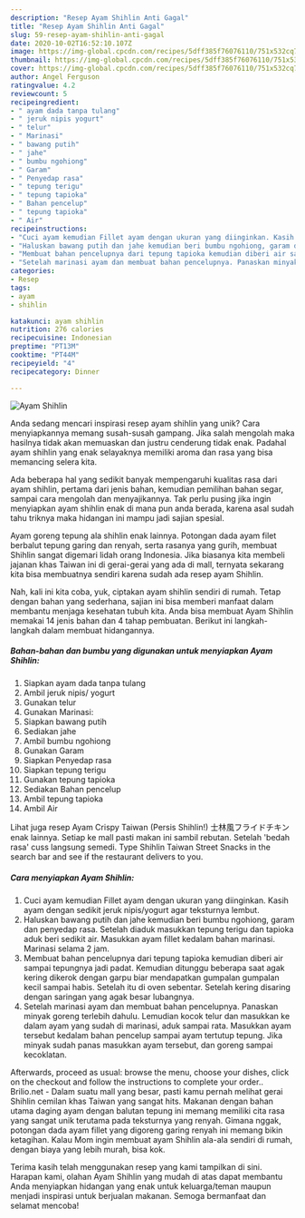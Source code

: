 ```yaml
---
description: "Resep Ayam Shihlin Anti Gagal"
title: "Resep Ayam Shihlin Anti Gagal"
slug: 59-resep-ayam-shihlin-anti-gagal
date: 2020-10-02T16:52:10.107Z
image: https://img-global.cpcdn.com/recipes/5dff385f76076110/751x532cq70/ayam-shihlin-foto-resep-utama.jpg
thumbnail: https://img-global.cpcdn.com/recipes/5dff385f76076110/751x532cq70/ayam-shihlin-foto-resep-utama.jpg
cover: https://img-global.cpcdn.com/recipes/5dff385f76076110/751x532cq70/ayam-shihlin-foto-resep-utama.jpg
author: Angel Ferguson
ratingvalue: 4.2
reviewcount: 5
recipeingredient:
- " ayam dada tanpa tulang"
- " jeruk nipis yogurt"
- " telur"
- " Marinasi"
- " bawang putih"
- " jahe"
- " bumbu ngohiong"
- " Garam"
- " Penyedap rasa"
- " tepung terigu"
- " tepung tapioka"
- " Bahan pencelup"
- " tepung tapioka"
- " Air"
recipeinstructions:
- "Cuci ayam kemudian Fillet ayam dengan ukuran yang diinginkan. Kasih ayam dengan sedikit jeruk nipis/yogurt agar teksturnya lembut."
- "Haluskan bawang putih dan jahe kemudian beri bumbu ngohiong, garam dan penyedap rasa. Setelah diaduk masukkan tepung terigu dan tapioka aduk beri sedikit air. Masukkan ayam fillet kedalam bahan marinasi. Marinasi selama 2 jam."
- "Membuat bahan pencelupnya dari tepung tapioka kemudian diberi air sampai tepungnya jadi padat. Kemudian ditunggu beberapa saat agak kering dikerok dengan garpu biar mendapatkan gumpalan gumpalan kecil sampai habis. Setelah itu di oven sebentar. Setelah kering disaring dengan saringan yang agak besar lubangnya."
- "Setelah marinasi ayam dan membuat bahan pencelupnya. Panaskan minyak goreng terlebih dahulu. Lemudian kocok telur dan masukkan ke dalam ayam yang sudah di marinasi, aduk sampai rata. Masukkan ayam tersebut kedalam bahan pencelup sampai ayam tertutup tepung. Jika minyak sudah panas masukkan ayam tersebut, dan goreng sampai kecoklatan."
categories:
- Resep
tags:
- ayam
- shihlin

katakunci: ayam shihlin 
nutrition: 276 calories
recipecuisine: Indonesian
preptime: "PT13M"
cooktime: "PT44M"
recipeyield: "4"
recipecategory: Dinner

---
```



![Ayam Shihlin](https://img-global.cpcdn.com/recipes/5dff385f76076110/751x532cq70/ayam-shihlin-foto-resep-utama.jpg)

Anda sedang mencari inspirasi resep ayam shihlin yang unik? Cara menyiapkannya memang susah-susah gampang. Jika salah mengolah maka hasilnya tidak akan memuaskan dan justru cenderung tidak enak. Padahal ayam shihlin yang enak selayaknya memiliki aroma dan rasa yang bisa memancing selera kita.

Ada beberapa hal yang sedikit banyak mempengaruhi kualitas rasa dari ayam shihlin, pertama dari jenis bahan, kemudian pemilihan bahan segar, sampai cara mengolah dan menyajikannya. Tak perlu pusing jika ingin menyiapkan ayam shihlin enak di mana pun anda berada, karena asal sudah tahu triknya maka hidangan ini mampu jadi sajian spesial.

Ayam goreng tepung ala shihlin enak lainnya. Potongan dada ayam filet berbalut tepung garing dan renyah, serta rasanya yang gurih, membuat Shihlin sangat digemari lidah orang Indonesia. Jika biasanya kita membeli jajanan khas Taiwan ini di gerai-gerai yang ada di mall, ternyata sekarang kita bisa membuatnya sendiri karena sudah ada resep ayam Shihlin.


Nah, kali ini kita coba, yuk, ciptakan ayam shihlin sendiri di rumah. Tetap dengan bahan yang sederhana, sajian ini bisa memberi manfaat dalam membantu menjaga kesehatan tubuh kita. Anda bisa membuat Ayam Shihlin memakai 14 jenis bahan dan 4 tahap pembuatan. Berikut ini langkah-langkah dalam membuat hidangannya.

<!--inarticleads1-->

##### Bahan-bahan dan bumbu yang digunakan untuk menyiapkan Ayam Shihlin:

1. Siapkan  ayam dada tanpa tulang
1. Ambil  jeruk nipis/ yogurt
1. Gunakan  telur
1. Gunakan  Marinasi:
1. Siapkan  bawang putih
1. Sediakan  jahe
1. Ambil  bumbu ngohiong
1. Gunakan  Garam
1. Siapkan  Penyedap rasa
1. Siapkan  tepung terigu
1. Gunakan  tepung tapioka
1. Sediakan  Bahan pencelup
1. Ambil  tepung tapioka
1. Ambil  Air


Lihat juga resep Ayam Crispy Taiwan (Persis Shihlin!) 士林風フライドチキン enak lainnya. Setiap ke mall pasti makan ini sambil rebutan. Setelah &#39;bedah rasa&#39; cuss langsung semedi. Type Shihlin Taiwan Street Snacks in the search bar and see if the restaurant delivers to you. 

<!--inarticleads2-->

##### Cara menyiapkan Ayam Shihlin:

1. Cuci ayam kemudian Fillet ayam dengan ukuran yang diinginkan. Kasih ayam dengan sedikit jeruk nipis/yogurt agar teksturnya lembut.
1. Haluskan bawang putih dan jahe kemudian beri bumbu ngohiong, garam dan penyedap rasa. Setelah diaduk masukkan tepung terigu dan tapioka aduk beri sedikit air. Masukkan ayam fillet kedalam bahan marinasi. Marinasi selama 2 jam.
1. Membuat bahan pencelupnya dari tepung tapioka kemudian diberi air sampai tepungnya jadi padat. Kemudian ditunggu beberapa saat agak kering dikerok dengan garpu biar mendapatkan gumpalan gumpalan kecil sampai habis. Setelah itu di oven sebentar. Setelah kering disaring dengan saringan yang agak besar lubangnya.
1. Setelah marinasi ayam dan membuat bahan pencelupnya. Panaskan minyak goreng terlebih dahulu. Lemudian kocok telur dan masukkan ke dalam ayam yang sudah di marinasi, aduk sampai rata. Masukkan ayam tersebut kedalam bahan pencelup sampai ayam tertutup tepung. Jika minyak sudah panas masukkan ayam tersebut, dan goreng sampai kecoklatan.


Afterwards, proceed as usual: browse the menu, choose your dishes, click on the checkout and follow the instructions to complete your order.. Brilio.net - Dalam suatu mall yang besar, pasti kamu pernah melihat gerai Shihlin cemilan khas Taiwan yang sangat hits. Makanan dengan bahan utama daging ayam dengan balutan tepung ini memang memiliki cita rasa yang sangat unik terutama pada teksturnya yang renyah. Gimana nggak, potongan dada ayam fillet yang digoreng garing renyah ini memang bikin ketagihan. Kalau Mom ingin membuat ayam Shihlin ala-ala sendiri di rumah, dengan biaya yang lebih murah, bisa kok. 

Terima kasih telah menggunakan resep yang kami tampilkan di sini. Harapan kami, olahan Ayam Shihlin yang mudah di atas dapat membantu Anda menyiapkan hidangan yang enak untuk keluarga/teman maupun menjadi inspirasi untuk berjualan makanan. Semoga bermanfaat dan selamat mencoba!

